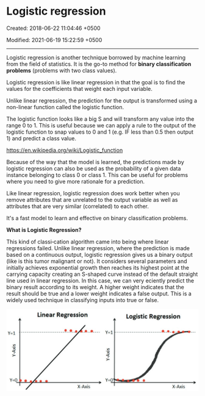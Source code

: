 # Logistic regression

Created: 2018-06-22 11:04:46 +0500

Modified: 2021-06-19 15:22:59 +0500

---

Logistic regression is another technique borrowed by machine learning from the field of statistics. It is the go-to method for **binary classification problems** (problems with two class values).



Logistic regression is like linear regression in that the goal is to find the values for the coefficients that weight each input variable.



Unlike linear regression, the prediction for the output is transformed using a non-linear function called the logistic function.



The logistic function looks like a big S and will transform any value into the range 0 to 1. This is useful because we can apply a rule to the output of the logistic function to snap values to 0 and 1 (e.g. IF less than 0.5 then output 1) and predict a class value.

<https://en.wikipedia.org/wiki/Logistic_function>



Because of the way that the model is learned, the predictions made by logistic regression can also be used as the probability of a given data instance belonging to class 0 or class 1. This can be useful for problems where you need to give more rationale for a prediction.



Like linear regression, logistic regression does work better when you remove attributes that are unrelated to the output variable as well as attributes that are very similar (correlated) to each other.



It's a fast model to learn and effective on binary classification problems.



**What is Logistic Regression?**

This kind of classi‑cation algorithm came into being where linear regressions failed. Unlike linear regression, where the prediction is made based on a continuous output, logistic regression gives us a binary output (like is this tumor malignant or not). It considers several parameters and initially achieves exponential growth then reaches its highest point at the carrying capacity creating an S-shaped curve instead of the default straight line used in linear regression. In this case, we can very eciently predict the binary result according to its weight. A higher weight indicates that the result should be true and a lower weight indicates a false output. This is a widely used technique in classifying inputs into true or false.



![Linear Regression X-Axis Logistic Regression X-Axis ](media/Logistic-regression-image1.png)

